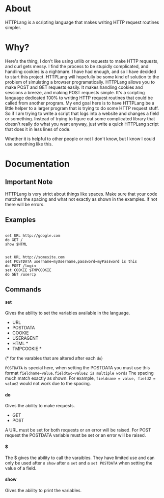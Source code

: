 About
=====

HTTPLang is a scripting language that makes writing HTTP request routines simpler.

Why?
====

Here's the thing, I don't like using urllib or requests to make HTTP requests, and curl gets messy. I find the process to be stupidly complicated, and handling cookies is a nightmare. I have had enough, and so I have decided to start this project. HTTPLang will hopefully be some kind of solution to the problem of simulating a browser programatically. HTTPLang allows you to make POST and GET requests easily. It makes handling cookies and sessions a breeze, and making POST requests simple. It's a scripting language dedicated 100% to writing HTTP request routines that could be called from another program. My end goal here is to have HTTPLang be a little helper to a larger program that is trying to do some HTTP request stuff. So if I am trying to write a script that logs into a website and changes a field or something. Instead of trying to figure out some complicated library that doesn't really do what you want anyway, just write a quick HTTPLang script that does it in less lines of code. 

Whether it is helpful to other people or not I don't know, but I know I could use something like this.

Documentation
=============

Important Note
--------------

HTTPLang is very strict about things like spaces. Make sure that your code matches the spacing and what not exactly as shown in the examples. If not there will be errors.

Examples
--------

```

set URL http://google.com
do GET /
show $HTML

``` 

```

set URL http://somesite.com
set POSTDATA username=myUsername,password=myPassword is this
do POST /login
set COOKIE $TMPCOOKIE
do GET /usercp

```


Commands
--------

#### set

Gives the ability to set the variables available in the language.

- URL
- POSTDATA
- COOKIE
- USERAGENT
- HTML \*
- TMPCOOKIE \*

(\* for the varables that are altered after each `do`)


`POSTDATA` is special here, when setting the POSTDATA you must use this format ```fieldname=value,fieldtwo=value2 is multiple words``` The spacing much match exactly as shown. For example, ```fieldname = value, field2 = value2``` would not work due to the spacing.

#### do

Gives the ability to make requests.

- GET
- POST

A URL must be set for both requests or an error will be raised. For POST request the POSTDATA variable must be set or an error will be raised.

#### $

The $ gives the ability to call the varaibles. They have limited use and can only be used after a `show` after a `set` and a `set POSTDATA` when setting the value of a field.

#### show

Gives the ability to print the variables.  

